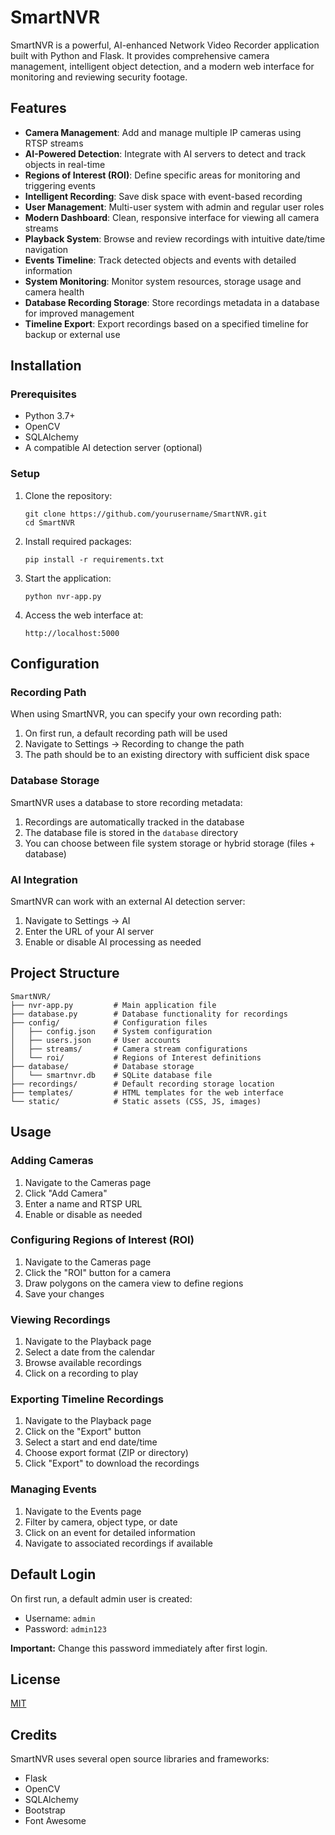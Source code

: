 # SmartNVR

SmartNVR is a powerful, AI-enhanced Network Video Recorder application built with Python and Flask. It provides comprehensive camera management, intelligent object detection, and a modern web interface for monitoring and reviewing security footage.

## Features

- **Camera Management**: Add and manage multiple IP cameras using RTSP streams
- **AI-Powered Detection**: Integrate with AI servers to detect and track objects in real-time 
- **Regions of Interest (ROI)**: Define specific areas for monitoring and triggering events
- **Intelligent Recording**: Save disk space with event-based recording
- **User Management**: Multi-user system with admin and regular user roles
- **Modern Dashboard**: Clean, responsive interface for viewing all camera streams
- **Playback System**: Browse and review recordings with intuitive date/time navigation
- **Events Timeline**: Track detected objects and events with detailed information
- **System Monitoring**: Monitor system resources, storage usage and camera health
- **Database Recording Storage**: Store recordings metadata in a database for improved management
- **Timeline Export**: Export recordings based on a specified timeline for backup or external use

## Installation

### Prerequisites

- Python 3.7+ 
- OpenCV
- SQLAlchemy
- A compatible AI detection server (optional)

### Setup

1. Clone the repository:
   ```
   git clone https://github.com/yourusername/SmartNVR.git
   cd SmartNVR
   ```

2. Install required packages:
   ```
   pip install -r requirements.txt
   ```

3. Start the application:
   ```
   python nvr-app.py
   ```

4. Access the web interface at:
   ```
   http://localhost:5000
   ```

## Configuration

### Recording Path

When using SmartNVR, you can specify your own recording path:

1. On first run, a default recording path will be used
2. Navigate to Settings → Recording to change the path
3. The path should be to an existing directory with sufficient disk space

### Database Storage

SmartNVR uses a database to store recording metadata:

1. Recordings are automatically tracked in the database
2. The database file is stored in the `database` directory
3. You can choose between file system storage or hybrid storage (files + database)

### AI Integration

SmartNVR can work with an external AI detection server:

1. Navigate to Settings → AI
2. Enter the URL of your AI server
3. Enable or disable AI processing as needed

## Project Structure

```
SmartNVR/
├── nvr-app.py         # Main application file
├── database.py        # Database functionality for recordings
├── config/            # Configuration files
│   ├── config.json    # System configuration
│   ├── users.json     # User accounts
│   ├── streams/       # Camera stream configurations
│   └── roi/           # Regions of Interest definitions
├── database/          # Database storage
│   └── smartnvr.db    # SQLite database file
├── recordings/        # Default recording storage location
├── templates/         # HTML templates for the web interface
└── static/            # Static assets (CSS, JS, images)
```

## Usage

### Adding Cameras

1. Navigate to the Cameras page
2. Click "Add Camera"
3. Enter a name and RTSP URL
4. Enable or disable as needed

### Configuring Regions of Interest (ROI)

1. Navigate to the Cameras page
2. Click the "ROI" button for a camera
3. Draw polygons on the camera view to define regions
4. Save your changes

### Viewing Recordings

1. Navigate to the Playback page
2. Select a date from the calendar
3. Browse available recordings
4. Click on a recording to play

### Exporting Timeline Recordings

1. Navigate to the Playback page
2. Click on the "Export" button
3. Select a start and end date/time
4. Choose export format (ZIP or directory)
5. Click "Export" to download the recordings

### Managing Events

1. Navigate to the Events page
2. Filter by camera, object type, or date
3. Click on an event for detailed information
4. Navigate to associated recordings if available

## Default Login

On first run, a default admin user is created:
- Username: `admin`
- Password: `admin123`

**Important:** Change this password immediately after first login.

## License

[MIT](LICENSE)

## Credits

SmartNVR uses several open source libraries and frameworks:
- Flask
- OpenCV
- SQLAlchemy
- Bootstrap
- Font Awesome
